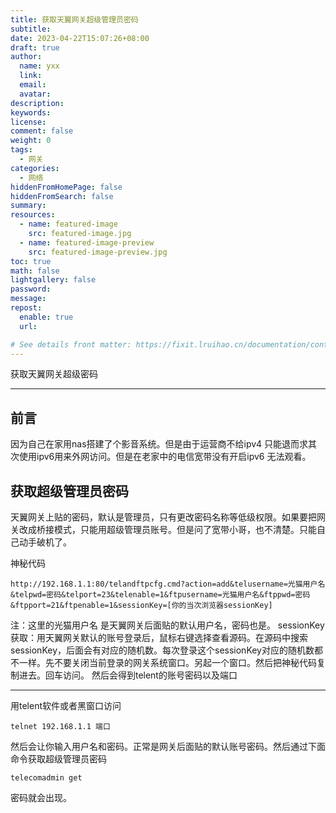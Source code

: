 ```yaml
---
title: 获取天翼网关超级管理员密码
subtitle:
date: 2023-04-22T15:07:26+08:00
draft: true
author:
  name: yxx
  link:
  email:
  avatar:
description:
keywords:
license:
comment: false
weight: 0
tags:
  - 网关
categories:
  - 网络
hiddenFromHomePage: false
hiddenFromSearch: false
summary:
resources:
  - name: featured-image
    src: featured-image.jpg
  - name: featured-image-preview
    src: featured-image-preview.jpg
toc: true
math: false
lightgallery: false
password:
message:
repost:
  enable: true
  url:

# See details front matter: https://fixit.lruihao.cn/documentation/content/#front-matter
---
```

获取天翼网关超级密码
<!--more-->
***

## 前言
因为自己在家用nas搭建了个影音系统。但是由于运营商不给ipv4 只能退而求其次使用ipv6用来外网访问。但是在老家中的电信宽带没有开启ipv6 无法观看。

## 获取超级管理员密码
天翼网关上贴的密码，默认是管理员，只有更改密码名称等低级权限。如果要把网关改成桥接模式，只能用超级管理员账号。但是问了宽带小哥，也不清楚。只能自己动手破机了。

神秘代码
```
http://192.168.1.1:80/telandftpcfg.cmd?action=add&telusername=光猫用户名&telpwd=密码&telport=23&telenable=1&ftpusername=光猫用户名&ftppwd=密码&ftpport=21&ftpenable=1&sessionKey=[你的当次浏览器sessionKey]
```
注：这里的光猫用户名 是天翼网关后面贴的默认用户名，密码也是。
sessionKey获取：用天翼网关默认的账号登录后，鼠标右键选择查看源码。在源码中搜索sessionKey，后面会有对应的随机数。每次登录这个sessionKey对应的随机数都不一样。先不要关闭当前登录的网关系统窗口。另起一个窗口。然后把神秘代码复制进去。回车访问。
然后会得到telent的账号密码以及端口

***
用telent软件或者黑窗口访问
```
telnet 192.168.1.1 端口
```
然后会让你输入用户名和密码。正常是网关后面贴的默认账号密码。然后通过下面命令获取超级管理员密码

```
telecomadmin get
```
密码就会出现。